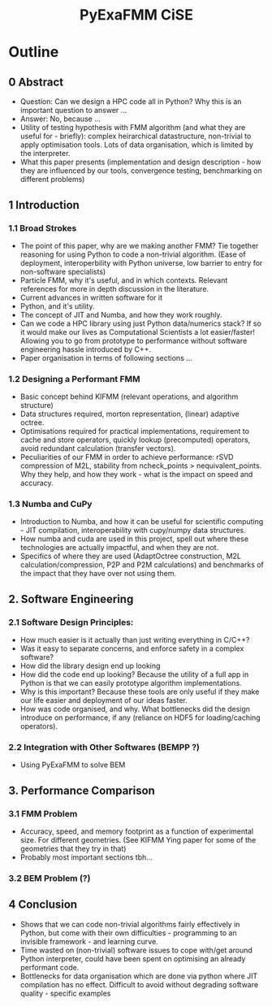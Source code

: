 <h1 align='center'> PyExaFMM CiSE </h1>

# Outline

## 0 Abstract
- Question: Can we design a HPC code all in Python? Why this is an important question to answer ...
- Answer: No, because ...
- Utility of testing hypothesis with FMM algorithm (and what they are useful for - briefly): complex heirarchical datastructure, non-trivial to apply optimisation tools. Lots of data organisation, which is limited by the interpreter.
- What this paper presents (implementation and design description - how they are influenced by our tools, convergence testing, benchmarking on different problems)


## 1 Introduction

### 1.1 Broad Strokes

- The point of this paper, why are we making another FMM? Tie together reasoning for using Python to code a non-trivial algorithm. (Ease of deployment, interoperbility with Python universe, low barrier to entry for non-software specialists)
- Particle FMM, why it's useful, and in which contexts. Relevant references for more in depth discussion in the literature.
- Current advances in written software for it
- Python, and it's utility.
- The concept of JIT and Numba, and how they work roughly.
- Can we code a HPC library using just Python data/numerics stack? If so it would make our lives as Computational Scientists a lot easier/faster! Allowing you to go from prototype to performance without software engineering hassle introduced by C++.
- Paper organisation in terms of following sections ...

### 1.2 Designing a Performant FMM
- Basic concept behind KIFMM (relevant operations, and algorithm structure)
- Data structures required, morton representation, (linear) adaptive octree.
- Optimisations required for practical implementations, requirement to cache and store operators, quickly lookup (precomputed) operators, avoid redundant calculation (transfer vectors).
- Peculiarities of our FMM in order to achieve performance: rSVD compression of M2L, stability from ncheck_points > nequivalent_points. Why they help, and how they work - what is the impact on speed and accuracy.

### 1.3 Numba and CuPy
- Introduction to Numba, and how it can be useful for scientific computing - JIT compilation, interoperability with cupy/numpy data structures.
- How numba and cuda are used in this project, spell out where these technologies are actually impactful, and when they are not.
- Specifics of where they are used (AdaptOctree construction, M2L calculation/compression, P2P and P2M calculations) and benchmarks of the impact that they have over not using them.

## 2. Software Engineering

### 2.1 Software Design Principles:
- How much easier is it actually than just writing everything in C/C++?
- Was it easy to separate concerns, and enforce safety in a complex software?
- How did the library design end up looking
- How did the code end up looking? Because the utility of a full app in Python is that we can easily prototype algorithm implementations.
- Why is this important? Because these tools are only useful if they make our life easier and deployment of our ideas faster.
- How was code organised, and why. What bottlenecks did the design introduce on performance, if any (reliance on HDF5 for loading/caching operators).

### 2.2 Integration with Other Softwares (BEMPP ?)
- Using PyExaFMM to solve BEM


## 3. Performance Comparison
### 3.1 FMM Problem
- Accuracy, speed, and memory footprint as a function of experimental size. For different geometries. (See KIFMM Ying paper for some of the geometries that they try in that)
- Probably most important sections tbh...

### 3.2 BEM Problem (?)

## 4 Conclusion
- Shows that we can code non-trivial algorithms fairly effectively in Python, but come with their own difficulties - programming to an invisible framework - and learning curve.
- Time wasted on (non-trivial) software issues to cope with/get around Python interpreter, could have been spent on optimising an already performant code.
- Bottlenecks for data organisation which are done via python where JIT compilation has no effect. Difficult to avoid without degrading software quality - specific examples